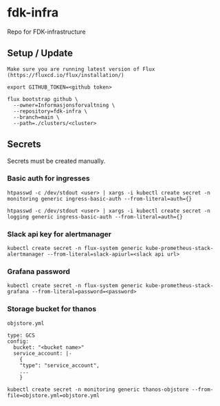 # fdk-infra

Repo for FDK-infrastructure

## Setup / Update

```
Make sure you are running latest version of Flux (https://fluxcd.io/flux/installation/)

export GITHUB_TOKEN=<github token>

flux bootstrap github \
  --owner=Informasjonsforvaltning \
  --repository=fdk-infra \
  --branch=main \
  --path=./clusters/<cluster>
```

## Secrets

Secrets must be created manually.

### Basic auth for ingresses

```
htpasswd -c /dev/stdout <user> | xargs -i kubectl create secret -n monitoring generic ingress-basic-auth --from-literal=auth={}
```

```
htpasswd -c /dev/stdout <user> | xargs -i kubectl create secret -n logging generic ingress-basic-auth --from-literal=auth={}
```

### Slack api key for alertmanager

```
kubectl create secret -n flux-system generic kube-prometheus-stack-alertmanager --from-literal=slack-apiurl=<slack api url>
```

### Grafana password

```
kubectl create secret -n flux-system generic kube-prometheus-stack-grafana --from-literal=password=<password>
```

### Storage bucket for thanos

`objstore.yml`

```
type: GCS
config:
  bucket: "<bucket name>"
  service_account: |-
    {
    "type": "service_account",
    ...
    }
```

```
kubectl create secret -n monitoring generic thanos-objstore --from-file=objstore.yml=objstore.yml
```

